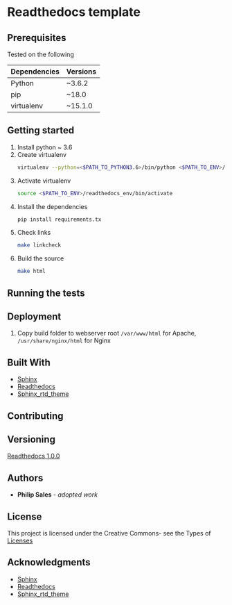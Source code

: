 # Readthedocs template

## Prerequisites
Tested on the following

| Dependencies | Versions |
| ------------ | -------- |
| Python       | ~3.6.2   |
| pip          | ~18.0    |
| virtualenv   | ~15.1.0  |

## Getting started
1. Install python ~ 3.6
1. Create virtualenv
    ```bash
    virtualenv --python=<$PATH_TO_PYTHON3.6>/bin/python <$PATH_TO_ENV>/readthedocs_env/
    ```
1. Activate virtualenv
    ```bash
    source <$PATH_TO_ENV>/readthedocs_env/bin/activate
    ```
1. Install the dependencies
    ```bash
    pip install requirements.tx
    ```
1. Check links
     ```bash
    make linkcheck
    ```
1. Build the source
     ```bash
    make html 
    ```
## Running the tests
## Deployment
1. Copy build folder to webserver root `/var/www/html` for Apache, `/usr/share/nginx/html` for Nginx
## Built With
* [Sphinx](http://sphinx-doc.org/)
* [Readthedocs](https://readthedocs.org)
* [Sphinx_rtd_theme](https://github.com/rtfd/sphinx_rtd_theme)
## Contributing
## Versioning 
[Readthedocs 1.0.0](https://philipsales.github.io/readthedocs)
## Authors
* **Philip Sales** - *adopted work*
## License
This project is licensed under the Creative Commons- see the Types of [Licenses](https://opensource.org/licenses/alphabetical) 
## Acknowledgments
* [Sphinx](http://sphinx-doc.org/)
* [Readthedocs](https://readthedocs.org)
* [Sphinx_rtd_theme](https://github.com/rtfd/sphinx_rtd_theme)

